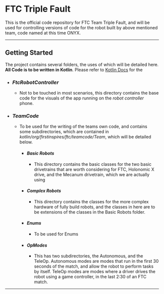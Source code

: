 # FTC Triple Fault
This is the official code repository for FTC Team Triple Fault, and will be used for controlling versions of code for the robot built by above mentioned team, code named at this time ONYX.

***

## Getting Started
The project contains several folders, the uses of which will be detailed here. **All Code is to be written in Kotlin**. Please refer to [Kotlin Docs](https://kotlinlang.org/ "Kotlin Docs") for the
+ ### *FtcRobotController*
  - Not to be touched in most scenarios, this directory contains the base code for the visuals of the app running on the *robot controller* phone.

+ ### *TeamCode*
  - To be used for the writing of the teams own code, and contains some subdirectories, which are contained in *kotlin/org/firstinspires/ftc/teamcode/Team*, which will be detailed below.
    + #### *Basic Robots*
      - This directory contains the basic classes for the two basic drivetrains that are worth considering for FTC, Holonomic X drive, and the Mecanum drivetrain, which we are actually using

    + #### *Complex Robots*
      - This directory contains the classes for the more complex hardware of fully build robots, and the classes in here are to be extensions of the classes in the Basic Robots folder.

    + #### *Enums*
      - To be used for Enums

    + #### *OpModes*
      - This has two subdirectories, the Autonomous, and the TeleOp. Autonomous modes are modes that run in the first 30 seconds of the match, and allow the robot to perform tasks by itself. TeleOp modes are modes where a driver drives the robot using a game controller, in the last 2:30 of an FTC match.

***
